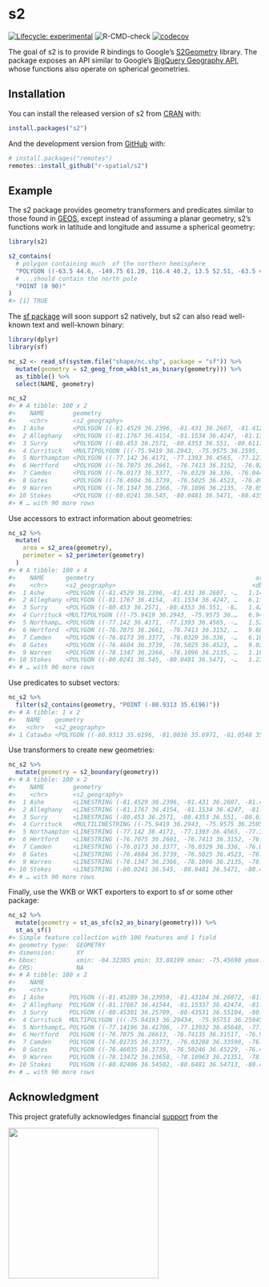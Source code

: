 
<!-- README.md is generated from README.Rmd. Please edit that file -->

# s2

<!-- badges: start -->

[![Lifecycle:
experimental](https://img.shields.io/badge/lifecycle-experimental-orange.svg)](https://www.tidyverse.org/lifecycle/#experimental)
![R-CMD-check](https://github.com/r-spatial/s2/workflows/R-CMD-check/badge.svg)
[![codecov](https://codecov.io/gh/r-spatial/s2/branch/master/graph/badge.svg)](https://codecov.io/gh/r-spatial/s2)
<!-- badges: end -->

The goal of s2 is to provide R bindings to Google’s
[S2Geometry](https://s2geometry.io) library. The package exposes an API
similar to Google’s [BigQuery Geography
API](https://cloud.google.com/bigquery/docs/reference/standard-sql/geography_functions),
whose functions also operate on spherical geometries.

## Installation

You can install the released version of s2 from
[CRAN](https://CRAN.R-project.org) with:

``` r
install.packages("s2")
```

And the development version from [GitHub](https://github.com/) with:

``` r
# install.packages("remotes")
remotes::install_github("r-spatial/s2")
```

## Example

The s2 package provides geometry transformers and predicates similar to
those found in [GEOS](https://trac.osgeo.org/geos/), except instead of
assuming a planar geometry, s2’s functions work in latitude and
longitude and assume a spherical geometry:

``` r
library(s2)

s2_contains(
  # polygon containing much  of the northern hemisphere
  "POLYGON ((-63.5 44.6, -149.75 61.20, 116.4 40.2, 13.5 52.51, -63.5 44.6))",
  # ...should contain the north pole
  "POINT (0 90)"
)
#> [1] TRUE
```

The [sf package](https://r-spatial.github.io/sf) will soon support s2
natively, but s2 can also read well-known text and well-known binary:

``` r
library(dplyr)
library(sf)

nc_s2 <- read_sf(system.file("shape/nc.shp", package = "sf")) %>% 
  mutate(geometry = s2_geog_from_wkb(st_as_binary(geometry))) %>% 
  as_tibble() %>% 
  select(NAME, geometry)

nc_s2
#> # A tibble: 100 x 2
#>    NAME        geometry                                                         
#>    <chr>       <s2_geography>                                                   
#>  1 Ashe        <POLYGON ((-81.4529 36.2396, -81.431 36.2607, -81.4123 36.2673, …
#>  2 Alleghany   <POLYGON ((-81.1767 36.4154, -81.1534 36.4247, -81.1384 36.4176,…
#>  3 Surry       <POLYGON ((-80.453 36.2571, -80.4353 36.551, -80.6111 36.5573, -…
#>  4 Currituck   <MULTIPOLYGON (((-75.9419 36.2943, -75.9575 36.2595, -75.9138 36…
#>  5 Northampton <POLYGON ((-77.142 36.4171, -77.1393 36.4565, -77.1273 36.4707, …
#>  6 Hertford    <POLYGON ((-76.7075 36.2661, -76.7413 36.3152, -76.9241 36.3924,…
#>  7 Camden      <POLYGON ((-76.0173 36.3377, -76.0329 36.336, -76.044 36.3536, -…
#>  8 Gates       <POLYGON ((-76.4604 36.3739, -76.5025 36.4523, -76.4983 36.5039,…
#>  9 Warren      <POLYGON ((-78.1347 36.2366, -78.1096 36.2135, -78.0583 36.2113,…
#> 10 Stokes      <POLYGON ((-80.0241 36.545, -80.0481 36.5471, -80.4353 36.551, -…
#> # … with 90 more rows
```

Use accessors to extract information about geometries:

``` r
nc_s2 %>% 
  mutate(
    area = s2_area(geometry),
    perimeter = s2_perimeter(geometry)
  )
#> # A tibble: 100 x 4
#>    NAME      geometry                                             area perimeter
#>    <chr>     <s2_geography>                                      <dbl>     <dbl>
#>  1 Ashe      <POLYGON ((-81.4529 36.2396, -81.431 36.2607, -…   1.14e9   141627.
#>  2 Alleghany <POLYGON ((-81.1767 36.4154, -81.1534 36.4247, …   6.11e8   119876.
#>  3 Surry     <POLYGON ((-80.453 36.2571, -80.4353 36.551, -8…   1.42e9   160458.
#>  4 Currituck <MULTIPOLYGON (((-75.9419 36.2943, -75.9575 36.…   6.94e8   301644.
#>  5 Northamp… <POLYGON ((-77.142 36.4171, -77.1393 36.4565, -…   1.52e9   211794.
#>  6 Hertford  <POLYGON ((-76.7075 36.2661, -76.7413 36.3152, …   9.68e8   160780.
#>  7 Camden    <POLYGON ((-76.0173 36.3377, -76.0329 36.336, -…   6.16e8   150430.
#>  8 Gates     <POLYGON ((-76.4604 36.3739, -76.5025 36.4523, …   9.03e8   123170.
#>  9 Warren    <POLYGON ((-78.1347 36.2366, -78.1096 36.2135, …   1.18e9   141073.
#> 10 Stokes    <POLYGON ((-80.0241 36.545, -80.0481 36.5471, -…   1.23e9   140583.
#> # … with 90 more rows
```

Use predicates to subset vectors:

``` r
nc_s2 %>% 
  filter(s2_contains(geometry, "POINT (-80.9313 35.6196)"))
#> # A tibble: 1 x 2
#>   NAME    geometry                                                              
#>   <chr>   <s2_geography>                                                        
#> 1 Catawba <POLYGON ((-80.9313 35.6196, -81.0036 35.6971, -81.0548 35.7134, -81.…
```

Use transformers to create new geometries:

``` r
nc_s2 %>% 
  mutate(geometry = s2_boundary(geometry))
#> # A tibble: 100 x 2
#>    NAME        geometry                                                         
#>    <chr>       <s2_geography>                                                   
#>  1 Ashe        <LINESTRING (-81.4529 36.2396, -81.431 36.2607, -81.4123 36.2673…
#>  2 Alleghany   <LINESTRING (-81.1767 36.4154, -81.1534 36.4247, -81.1384 36.417…
#>  3 Surry       <LINESTRING (-80.453 36.2571, -80.4353 36.551, -80.6111 36.5573,…
#>  4 Currituck   <MULTILINESTRING ((-75.9419 36.2943, -75.9575 36.2595, -75.9138 …
#>  5 Northampton <LINESTRING (-77.142 36.4171, -77.1393 36.4565, -77.1273 36.4707…
#>  6 Hertford    <LINESTRING (-76.7075 36.2661, -76.7413 36.3152, -76.9241 36.392…
#>  7 Camden      <LINESTRING (-76.0173 36.3377, -76.0329 36.336, -76.044 36.3536,…
#>  8 Gates       <LINESTRING (-76.4604 36.3739, -76.5025 36.4523, -76.4983 36.503…
#>  9 Warren      <LINESTRING (-78.1347 36.2366, -78.1096 36.2135, -78.0583 36.211…
#> 10 Stokes      <LINESTRING (-80.0241 36.545, -80.0481 36.5471, -80.4353 36.551,…
#> # … with 90 more rows
```

Finally, use the WKB or WKT exporters to export to sf or some other
package:

``` r
nc_s2 %>% 
  mutate(geometry = st_as_sfc(s2_as_binary(geometry))) %>% 
  st_as_sf()
#> Simple feature collection with 100 features and 1 field
#> geometry type:  GEOMETRY
#> dimension:      XY
#> bbox:           xmin: -84.32385 ymin: 33.88199 xmax: -75.45698 ymax: 36.58965
#> CRS:            NA
#> # A tibble: 100 x 2
#>    NAME                                                                 geometry
#>    <chr>                                                              <GEOMETRY>
#>  1 Ashe       POLYGON ((-81.45289 36.23959, -81.43104 36.26072, -81.41233 36.26…
#>  2 Alleghany  POLYGON ((-81.17667 36.41544, -81.15337 36.42474, -81.1384 36.417…
#>  3 Surry      POLYGON ((-80.45301 36.25709, -80.43531 36.55104, -80.61105 36.55…
#>  4 Currituck  MULTIPOLYGON (((-75.94193 36.29434, -75.95751 36.25945, -75.91376…
#>  5 Northampt… POLYGON ((-77.14196 36.41706, -77.13932 36.45648, -77.12733 36.47…
#>  6 Hertford   POLYGON ((-76.7075 36.26613, -76.74135 36.31517, -76.92408 36.392…
#>  7 Camden     POLYGON ((-76.01735 36.33773, -76.03288 36.33598, -76.04395 36.35…
#>  8 Gates      POLYGON ((-76.46035 36.3739, -76.50246 36.45229, -76.49834 36.503…
#>  9 Warren     POLYGON ((-78.13472 36.23658, -78.10963 36.21351, -78.05835 36.21…
#> 10 Stokes     POLYGON ((-80.02406 36.54502, -80.0481 36.54713, -80.43531 36.551…
#> # … with 90 more rows
```

## Acknowledgment

This project gratefully acknowledges financial
[support](https://www.r-consortium.org/projects) from the

<a href="https://www.r-consortium.org/projects/awarded-projects">
<img src="http://pebesma.staff.ifgi.de/RConsortium_Horizontal_Pantone.png" width="300">
</a>
